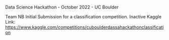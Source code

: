 Data Science Hackathon - October 2022 - UC Boulder

Team NB Initial Submission for a classification competition. 
Inactive Kaggle Link: https://www.kaggle.com/competitions/cuboulderdassahackathonclassification
